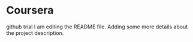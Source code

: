 # Coursera
github trial
I am editing the README file. Adding some more details about the project description.
